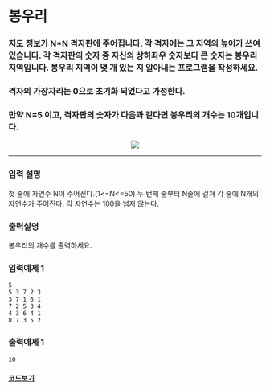 # 봉우리

### 지도 정보가 N\*N 격자판에 주어집니다. 각 격자에는 그 지역의 높이가 쓰여있습니다. 각 격자판의 숫자 중 자신의 상하좌우 숫자보다 큰 숫자는 봉우리 지역입니다. 봉우리 지역이 몇 개 있는 지 알아내는 프로그램을 작성하세요.

### 격자의 가장자리는 0으로 초기화 되었다고 가정한다.

### 만약 N=5 이고, 격자판의 숫자가 다음과 같다면 봉우리의 개수는 10개입니다.

<!-- <table border="1" align="center"> 
    <tr><td>0</td><td>0</td><td>0</td><td>0</td><td>0</td><td>0</td><td>0</td></tr>
    <tr><td>0</td><td bgcolor="yellow">5</td><td>3</td><td bgcolor="yellow">7</td><td>2</td><td bgcolor="yellow">3</td><td>0</td></tr>
    <tr><td>0</td><td>3</td><td bgcolor="yellow">7</td><td>1</td><td bgcolor="yellow">6</td><td>1</td><td>0</td></tr>
    <tr><td>0</td><td bgcolor="yellow">7</td><td>2</td><td>5</td><td>3</td><td bgcolor="yellow">4</td><td>0</td></tr>
    <tr><td>0</td><td>4</td><td>3</td><td bgcolor="yellow">6</td><td>4</td><td>1</td><td>0</td></tr>
    <tr><td>0</td><td bgcolor="yellow">8</td><td>7</td><td>3</td><td bgcolor="yellow">5</td><td>2</td><td>0</td></tr>
    <tr><td>0</td><td>0</td><td>0</td><td>0</td><td>0</td><td>0</td><td>0</td></tr> 
</table>  -->
<!--
|  0  |                0                 |                0                 |                 0                 |                0                 |                 0                  |  0  |
| :-: | :------------------------------: | :------------------------------: | :-------------------------------: | :------------------------------: | :--------------------------------: | :-: |
|  0  | <span style="color:red">5</span> |                3                 | <span style="color:red">7 </sapn> |                2                 | <span style="color:red"> 3 </span> |  0  |
|  0  |                3                 | <span style="color:red">7</sapn> |                 1                 | <span style="color:red">6</span> |                 1                  |  0  |
|  0  | <span style="color:red">7</span> |                2                 |                 5                 |                3                 |  <span style="color:red">4</span>  |  0  |
|  0  |                4                 |                3                 | <span style="color:red">6</sapn>  |                4                 |                 1                  |  0  |
|  0  | <span style="color:red">8</sapn> |                7                 |                 3                 | <span style="color:red">5</span> |                 2                  |  0  |
|  0  |                0                 |                0                 |                 0                 |                0                 |                 0                  |  0  | -->

<div align="center">

<img style="max-width:300px" src="https://user-images.githubusercontent.com/40691745/147581864-631dee39-cb48-413c-a71c-9fa071fca84f.png">
</div>

---

### 입력 설명

첫 줄에 자연수 N이 주어진다.(1<=N<=50)
두 번째 줄부터 N줄에 걸쳐 각 줄에 N개의 자연수가 주어진다. 각 자연수는 100을 넘지 않는다.

### 출력설명

봉우리의 개수를 출력하세요.

### 입력예제 1

```
5
5 3 7 2 3
3 7 1 6 1
7 2 5 3 4
4 3 6 4 1
8 7 3 5 2
```

### 출력예제 1

```
10
```

#### [코드보기](./solution.js)
